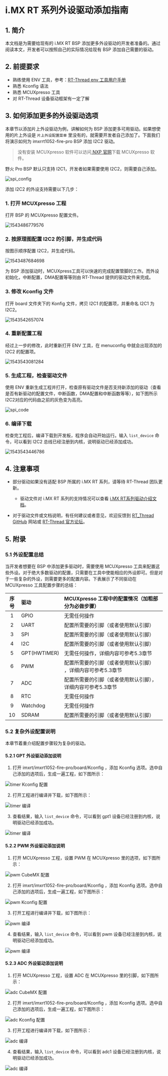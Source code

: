 # i.MX RT 系列外设驱动添加指南

## 1. 简介

本文档是为需要给现有的 i.MX RT BSP 添加更多外设驱动的开发者准备的。通过阅读本文，开发者可以按照自己的实际情况给现有 BSP 添加自己需要的驱动。

## 2. 前提要求

- 熟练使用 ENV 工具，参考：[RT-Thread env 工具用户手册](https://www.rt-thread.org/document/site/#/development-tools/env/env)
- 熟悉 Kconfig 语法
- 熟悉 MCUXpresso 工具
- 对 RT-Thread 设备驱动框架有一定了解

## 3. 如何添加更多的外设驱动选项

本章节以添加片上外设驱动为例，讲解如何为 BSP 添加更多可用驱动。如果想使用的片上外设是 `片上外设配置菜单` 里没有的，就需要开发者自己添加了。下面我们将演示如何为 imxrrt1052-fire-pro BSP 添加 I2C2 驱动。

>没有安装 MCUXpresso 软件可以访问[ NXP 官网](https://www.nxp.com/cn/support/developer-resources/software-development-tools/mcuxpresso-software-and-tools:MCUXPRESSO )下载 MCUXpresso 软件。

野火 Pro BSP 默认只支持 I2C1，开发者如果需要使用 I2C2，则需要自己添加。

![spi_config](figures/i2c2_config.png)

添加 I2C2 的外设支持需要以下几步：

### 1. 打开 MCUXpresso 工程

打开 BSP 的 MCUXpresso 配置文件。

![1543486779576](figures/open_mcuxpress.png)

### 2. 按原理图配置 I2C2 的引脚，并生成代码

按图示顺序配置 I2C2，并生成代码。

![1543487684698](figures/mcux_i2c2.png)

为 BSP 添加驱动时，MCUXpress工具可以快速的完成配置管脚的工作。而外设初始化，中断配置，DMA配置等等则由 RT-Thread 提供的驱动文件来完成。

### 3. 修改 Kconfig 文件

打开 board 文件夹下的 Konfig 文件，拷贝 I2C1 的配置项，并重命名 I2C1 为 I2C2。

![1543542657074](figures/Kconfig2.png)

### 4. 重新配置工程

经过上一步的修改，此时重新打开 ENV 工具，在 menuconfig 中就会出现添加的 I2C2 的配置项。

![1543543081284](figures/config5.png)

### 5. 生成工程，检查驱动文件

使用 ENV 重新生成工程并打开，检查原有驱动文件是否支持新添加的驱动（查看是否有新驱动的配置文件，中断函数，DMA配置和中断函数等等），如下图所示I2C2对应的代码由之前的灰色变为高亮。

![spi_code](figures/i2c2_code.png)

### 6. 编译下载

检查完工程后，编译下载到开发板，程序会自动开始运行。输入 `list_device` 命令，可以看到 I2C2 总线已经注册到内核，说明驱动已经添加成功。

![1543543446786](figures/run_i2c2.png)

## 4. 注意事项

- 部分驱动如果没有适配 BSP 所属的 i.MX RT 系列，请等待 RT-Thread 团队更新。

  - 驱动文件对 i.MX RT 系列的支持情况可以查看 [i.MX RT系列驱动介绍文档](./IMXRT系列驱动介绍.md)。

- 对于驱动文件或文档说明，有任何建议或者意见，欢迎反馈到 [RT_Thread GitHub](https://github.com/RT-Thread/rt-thread) 网站或 [RT-Thread 官方论坛](https://www.rt-thread.org/qa/forum.php)。

## 5. 附录

### 5.1 外设配置总结

当开发者想要在 BSP 中添加更多驱动时，需要使用 MCUXpresso 工具来配置这些外设。对于绝大多数驱动的配置，只需要在工具中使能相应的外设即可。但是对于一些复杂的外设，则需要更多的配置内容。下表展示了不同驱动在 MCUXpresso 工具配置步骤的总结：

| 序号 | 驱动      | MCUXpresso 工程中的配置情况（**加粗部分为必做步骤**）            |
| :--: | :------- | :----------------------------------------------- |
|  1   | GPIO     | 无需任何操作 |
|  2   | UART     | 配置所需要的引脚（或者使用默认引脚）    |
|  3   | SPI      | 配置所需要的引脚（或者使用默认引脚）    |
|  4   | I2C      | 配置所需要的引脚（或者使用默认引脚）         |
|  5   | GPT(HWTIMER) | 无需任何操作，详细内容可参考5.3章节      |
|  6   | PWM      | 配置所需要的引脚（或者使用默认引脚） ，详细内容可参考5.3章节 |
|  7   | ADC      | 配置所需要的引脚（或者使用默认引脚），详细内容可参考5.3章节  |
|  8   | RTC      | 无需任何操作     |
|  9  | Watchdog | 无需任何操作                        |
|  10  | SDRAM    | 配置所需要的引脚（或者使用默认引脚）    |

### 5.2 复杂外设配置说明

本章节着重介绍配置步骤较为复杂的驱动。

#### 5.2.1 GPT 外设驱动添加说明

 1. 打开 imxrt/imxrt1052-fire-pro/board/Kconfig ，添加 Kconfig 选项。选中自己添加的选项后，生成一遍工程，如下图所示：

 ![timer Kconfig 配置](figures/gpt_config1.png)

  2. 打开工程进行编译并下载，如下图所示：

 ![timer 编译](figures/gpt_config2.png)

 3. 查看结果，输入 `list_device` 命令，可以看到 gpt1 设备已经注册到内核，说明驱动已经添加成功。

 ![timer 编译](figures/gpt_config3.png)

#### 5.2.2 PWM 外设驱动添加说明

 1. 打开 MCUXpresso 工程，设置 PWM 在 MCUXpresso 里的选项，如下图所示：

 ![pwm CubeMX 配置](figures/pwm_config1.png)

 2. 打开 imxrt/imxrt1052-fire-pro/board/Kconfig ，添加 Kconfig 选项。选中自己添加的选项后，生成一遍工程，如下图所示：

 ![pwm Kconfig 配置](figures/pwm_config2.png)

 3. 打开工程进行编译并下载，如下图所示：

 ![pwm 编译](figures/pwm_config3.png)

4. 查看结果，输入 `list_device` 命令，可以看到 pwm 设备已经注册到内核，说明驱动已经添加成功。

 ![pwm 编译](figures/pwm_device.png)

#### 5.2.3 ADC 外设驱动添加说明

 1. 打开 MCUXpresso 工程，设置 ADC 在 MCUXpresso 里的引脚，如下图所示：

 ![adc CubeMX 配置](figures/adc_config1.png)

 2. 打开 imxrt/imxrt1052-fire-pro/board/Kconfig ，添加 Kconfig 选项。选中自己添加的选项后，生成一遍工程，如下图所示：

 ![adc Kconfig 配置](figures/adc_config2.png)

 3. 打开工程进行编译并下载，如下图所示：

 ![adc 编译](figures/adc_config3.png)

4. 查看结果，输入 `list_device` 命令，可以看到 adc1 设备已经注册到内核，说明驱动已经添加成功。

 ![adc 编译](figures/adc_config4.png)

